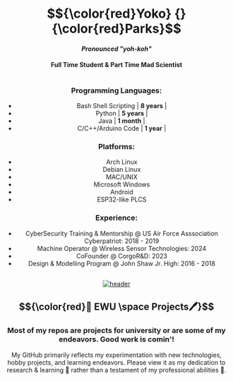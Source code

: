 





</div>

<div align="center">

# $${\color{red}Yoko} {} {\color{red}Parks}$$



</div>

<div align="center">
  
#### _Pronounced_ _"yoh-koh"_
#### Full Time Student  &  Part Time Mad Scientist
#

### Programming Languages:
- Bash Shell Scripting | **8 years** |
- Python | **5 years** |
- Java | **1 month** |
- C/C++/Arduino Code | **1 year** |


### Platforms:
- Arch Linux
- Debian Linux
- MAC/UNIX
- Microsoft Windows
- Android
- ESP32-like PLCS 


### Experience:
- CyberSecurity Training & Mentorship @ US Air Force Asssociation Cyberpatriot:  2018 - 2019
- Machine Operator @ Wireless Sensor Technologies: 2024
- CoFounder @ CorgoR&D: 2023
- Design & Modelling Program @ John Shaw Jr. High: 2016 - 2018


</div>

## 

<div align="center">

[![header](https://assets-sports-gcp.thescore.com/basketball/team/1564/small_logo.png)](https://inside.ewu.edu/)

##   $${\color{red}📖 EWU \space Projects🖊}$$ 
### Most of my repos are projects for university or are some of my endeavors. Good work is comin'!

<p>My GitHub primarily reflects my experimentation with new technologies, hobby projects, and learning endeavors. Please view it as my dedication to research & learning 🧪 rather than a testament of my professional abilities 🦸.</p>
</div>
